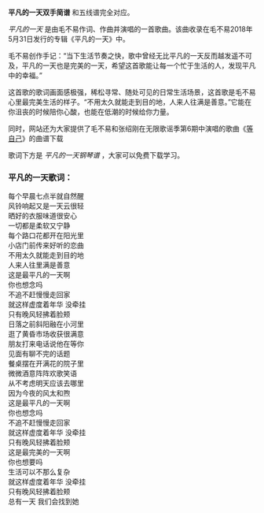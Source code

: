 

**平凡的一天双手简谱** 和五线谱完全对应。

_平凡的一天_ 是由毛不易作词、作曲并演唱的一首歌曲。该曲收录在毛不易2018年5月31日发行的专辑《平凡的一天》中。

毛不易创作手记：“当下生活节奏之快，歌中曾经无比平凡的一天反而越发遥不可及，平凡的一天也是完美的一天，希望这首歌能让每一个忙于生活的人，发现平凡中的幸福。”

这首歌的歌词画面感极强，稀松寻常、随处可见的日常生活场景，这首歌是毛不易心里最完美生活的样子。“不用太久就能走到目的地，人来人往满是善意。”它能在你沮丧的时候陪你心酸，也能在低潮的时候给你力量。

同时，网站还为大家提供了毛不易和张绍刚在无限歌谣季第6期中演唱的歌曲《[等自己](Music-9197-等自己-无限歌谣季第6期.html
"等自己")》的曲谱下载

歌词下方是 _平凡的一天钢琴谱_ ，大家可以免费下载学习。

### 平凡的一天歌词：

每个早晨七点半就自然醒  
风铃响起又是一天云很轻  
晒好的衣服味道很安心  
一切都是柔软又宁静  
每个路口花都开在阳光里  
小店门前传来好听的恋曲  
不用太久就能走到目的地  
人来人往里满是善意  
这是最平凡的一天啊  
你也想念吗  
不追不赶慢慢走回家  
就这样虚度着年华 没牵挂  
只有晚风轻拂着脸颊  
日落之前斜阳融在小河里  
逛了黄昏市场收获很满意  
朋友打来电话说他在等你  
见面有聊不完的话题  
餐桌摆在开满花的院子里  
微微酒意阵阵欢歌笑语  
从不考虑明天应该去哪里  
因为今夜的风太和煦  
这是最平凡的一天啊  
你也想念吗  
不追不赶慢慢走回家  
就这样虚度着年华 没牵挂  
只有晚风轻拂着脸颊  
这是最完美的一天啊  
你也想要吗  
生活可以不那么复杂  
就这样虚度着年华 没牵挂  
只有晚风轻拂着脸颊  
总有一天 我们会找到她

